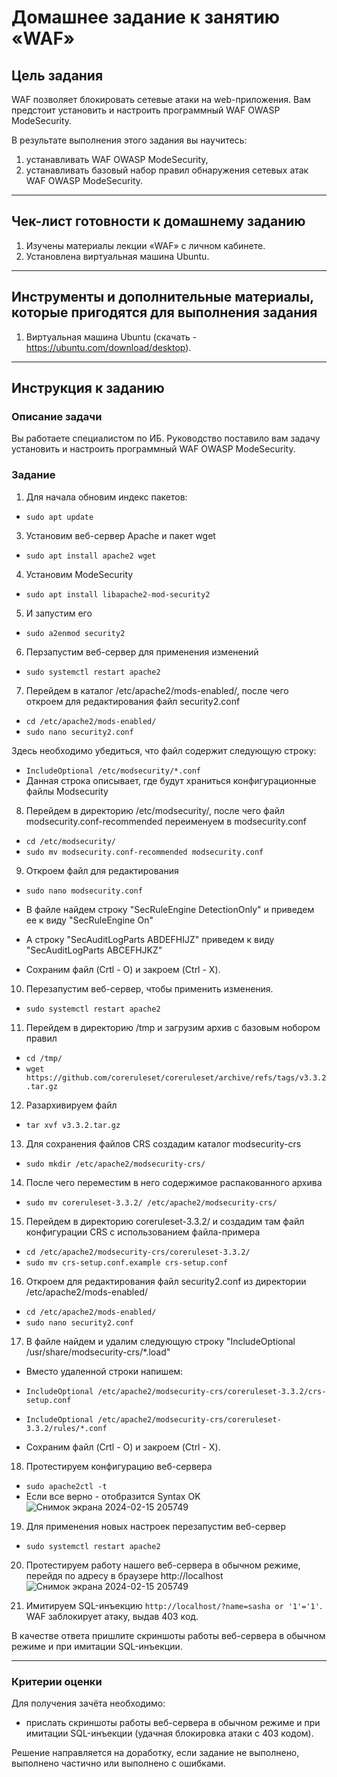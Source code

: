 # Домашнее задание к занятию «WAF»

## Цель задания

WAF позволяет блокировать сетевые атаки на web-приложения. Вам предстоит установить и настроить программный WAF OWASP ModeSecurity.

В результате выполнения этого задания вы научитесь:

1. устанавливать WAF OWASP ModeSecurity,
2. устанавливать базовый набор правил обнаружения сетевых атак WAF OWASP ModeSecurity.

------

## Чек-лист готовности к домашнему заданию

1. Изучены материалы лекции «WAF» с личном кабинете.
2. Установлена виртуальная машина Ubuntu.

------

## Инструменты и дополнительные материалы, которые пригодятся для выполнения задания

1. Виртуальная машина Ubuntu (скачать - https://ubuntu.com/download/desktop).

------

## Инструкция к заданию

### Описание задачи

Вы работаете специалистом по ИБ.
Руководство поставило вам задачу установить и настроить программный WAF OWASP ModeSecurity.

### Задание

1) Для начала обновим индекс пакетов:
- `sudo apt update`

3) Установим веб-сервер Apache и пакет wget
- `sudo apt install apache2 wget`

4) Установим ModeSecurity
- `sudo apt install libapache2-mod-security2`

5) И запустим его
- `sudo a2enmod security2`

6) Перзапустим веб-сервер для применения изменений
- `sudo systemctl restart apache2`

7) Перейдем в каталог /etc/apache2/mods-enabled/, после чего откроем для редактирования файл security2.conf
- `cd /etc/apache2/mods-enabled/`
- `sudo nano security2.conf`

Здесь необходимо убедиться, что файл содержит следующую строку:
- `IncludeOptional /etc/modsecurity/*.conf`
- Данная строка описывает, где будут храниться конфигурационные файлы Modsecurity

8) Перейдем в директорию /etc/modsecurity/, после чего файл modsecurity.conf-recommended переименуем в modsecurity.conf
- `cd /etc/modsecurity/`
- `sudo mv modsecurity.conf-recommended modsecurity.conf`

9) Откроем файл для редактирования
- `sudo nano modsecurity.conf`

- В файле найдем строку "SecRuleEngine DetectionOnly" и приведем ее к виду "SecRuleEngine On"
- А строку "SecAuditLogParts ABDEFHIJZ" приведем к виду "SecAuditLogParts ABCEFHJKZ"
- Сохраним файл (Crtl  - O) и закроем (Ctrl - X).

10) Перезапустим веб-сервер, чтобы применить изменения.
- `sudo systemctl restart apache2`

11) Перейдем в директорию /tmp и загрузим архив с базовым нобором правил
- `cd /tmp/`
- `wget https://github.com/coreruleset/coreruleset/archive/refs/tags/v3.3.2.tar.gz`

12) Разархивируем файл
- `tar xvf v3.3.2.tar.gz`

13) Для сохранения файлов CRS создадим каталог modsecurity-crs
- `sudo mkdir /etc/apache2/modsecurity-crs/`

14) После чего переместим в него содержимое распакованного архива
- `sudo mv coreruleset-3.3.2/ /etc/apache2/modsecurity-crs/`

15) Перейдем в директорию coreruleset-3.3.2/ и создадим там файл конфигурации CRS с использованием файла-примера
- `cd /etc/apache2/modsecurity-crs/coreruleset-3.3.2/`
- `sudo mv crs-setup.conf.example crs-setup.conf`

16) Откроем для редактирования файл security2.conf из директории /etc/apache2/mods-enabled/
- `cd /etc/apache2/mods-enabled/`
- `sudo nano security2.conf`

17) В файле найдем и удалим следующую строку "IncludeOptional /usr/share/modsecurity-crs/*.load"

- Вместо удаленной строки напишем:
- `IncludeOptional /etc/apache2/modsecurity-crs/coreruleset-3.3.2/crs-setup.conf`
- `IncludeOptional /etc/apache2/modsecurity-crs/coreruleset-3.3.2/rules/*.conf`

- Сохраним файл (Crtl  - O) и закроем (Ctrl - X).

18) Протестируем конфигурацию веб-сервера
- `sudo apache2ctl -t`
- Если все верно - отобразится Syntax OK
![Снимок экрана 2024-02-15 205749](https://github.com/netology-code/ibszi-homeworks/assets/96241243/b103892b-5827-4869-a3fc-49c672482993)

19) Для применения новых настроек перезапустим веб-сервер
- `sudo systemctl restart apache2`

20) Протестируем работу нашего веб-сервера в обычном режиме, перейдя по адресу в браузере http://localhost
![Снимок экрана 2024-02-15 205749](https://github.com/netology-code/ibszi-homeworks/assets/96241243/50ba9633-0cb2-4fa9-9ab9-b7c30d22a1cb)

21) Имитируем SQL-инъекцию `http://localhost/?name=sasha or '1'='1'`. WAF заблокирует атаку, выдав 403 код.

В качестве ответа пришлите скриншоты работы веб-сервера в обычном режиме и при имитации SQL-инъекции.


------

### Критерии оценки

Для получения зачёта необходимо:
- прислать скриншоты работы веб-сервера в обычном режиме и при имитации SQL-инъекции (удачная блокировка атаки с 403 кодом).

Решение направляется на доработку, если задание не выполнено, выполнено частично или выполнено с ошибками.

